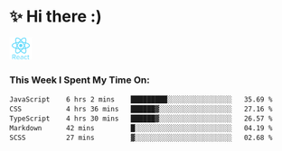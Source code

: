 <h1 align="left">✨ Hi there :)</h1>

  <a href="https://reactjs.org/" target="_blank" rel="noreferrer">   
    <img src="https://raw.githubusercontent.com/devicons/devicon/master/icons/react/react-original-wordmark.svg" alt="react" width="40"     
    height="40"/></a>
 
<h3 align="left">This Week I Spent My Time On:</h3>
<!--START_SECTION:waka-->

```txt
JavaScript    6 hrs 2 mins    █████████░░░░░░░░░░░░░░░░   35.69 %
CSS           4 hrs 36 mins   ██████▓░░░░░░░░░░░░░░░░░░   27.16 %
TypeScript    4 hrs 30 mins   ██████▓░░░░░░░░░░░░░░░░░░   26.57 %
Markdown      42 mins         █░░░░░░░░░░░░░░░░░░░░░░░░   04.19 %
SCSS          27 mins         ▓░░░░░░░░░░░░░░░░░░░░░░░░   02.68 %
```

<!--END_SECTION:waka-->

